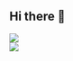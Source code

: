 ## Hi there 👋

<!--
**ilan-hou/ilan-hou** is a ✨ _special_ ✨ repository because its `README.md` (this file) appears on your GitHub profile.

Here are some ideas to get you started:

- 🔭 I’m currently working on ...
- 🌱 I’m currently learning ...
- 👯 I’m looking to collaborate on ...
- 🤔 I’m looking for help with ...
- 💬 Ask me about ...
- 📫 How to reach me: ...
- 😄 Pronouns: ...
- ⚡ Fun fact: ...
-->
<!-- &bg_color=30,f8d845,f04077,bf55db,8faadc
&bg_color=30,20002c,7303c0,ec38bc
&bg_color=30,83a4d4,b6fbff -->

<!-- &bg_color=45,f8d845,f04077,bf55da
&bg_color=30,f2696a,f04077,cb50c2,c055d9
&bg_color=55,f15670,c055d9,a3caf4 -->

<a href="https://github.com/ilan-hou/ilan-hou">

  <img align="center" src="https://github-readme-stats.vercel.app/api/top-langs/?username=QQKdeGit&layout=compact&card_width=495&bg_color=30,f2696a,f04077,cb50c2,c055d9&title_color=ffffff&text_color=ffffff&hide_border=true" />

  <br/>

  <img align="center" src="https://github-readme-stats.vercel.app/api/wakatime?username=QQKdeWakatime&bg_color=55,f15670,c055d9,a3caf4&title_color=ffffff&text_color=ffffff&layout=compact&hide_border=true" />

  <br/>
</a>
  
